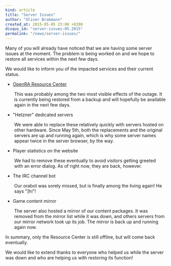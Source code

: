 ```yaml
---
kind: article
title: "Server Issues"
author: "Oliver Brakmann"
created_at: 2015-05-05 23:00 +0200
disqus_id: "server-issues-05.2015"
permalink: "/news/server-issues/"
---
```


Many of you will already have noticed that we are having some server issues at the moment. The problem is being worked on and we hope to restore all services within the next few days.

We would like to inform you of the impacted services and their current status.

* [OpenRA Resource Center](https://resource.openra.net)

<p style="padding-left:2em">
This was probably among the two most visible effects of the outage. It is currently being restored from a backup and will hopefully be available again in the next few days.
</p>

* "Hetzner" dedicated servers

<p style="padding-left:2em">
We were able to replace these relatively quickly with servers hosted on other hardware. Since May 5th, both the replacements and the original servers are up and running again, which is why some server names appear twice in the server browser, by the way.
</p>

* Player statistics on the website

<p style="padding-left:2em">
We had to remove these eventually to avoid visitors getting greeted with an error dialog. As of right now, they are back, however.
</p>

* The IRC channel bot

<p style="padding-left:2em">
Our orabot was sorely missed, but is finally among the living again! He says "]hi"!
</p>

* Game content mirror

<p style="padding-left:2em">
The server also hosted a mirror of our content packages. It was removed from the mirror list while it was down, and others servers from our mirror network took up its job. The mirror is back up and running again now.
</p>

In summary, only the Resource Center is still offline, but will come back eventually.

We would like to extend thanks to everyone who helped us while the server was down and who are helping us with restoring its function!
